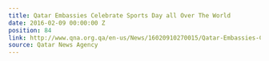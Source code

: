 ```yaml
---
title: Qatar Embassies Celebrate Sports Day all Over The World
date: 2016-02-09 00:00:00 Z
position: 84
link: http://www.qna.org.qa/en-us/News/16020910270015/Qatar-Embassies-Celebrate-Sports-Day-all-Over-The-World
source: Qatar News Agency
---
```


